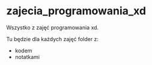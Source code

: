 # zajecia_programowania_xd
Wszystko z zajęć programowania xd.

Tu będzie dla każdych zajęć folder z:
- kodem
- notatkami
